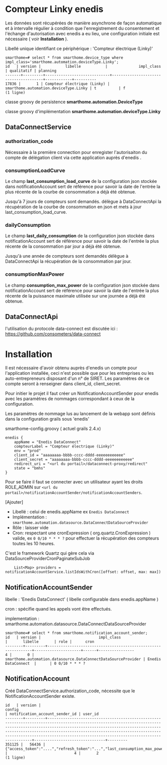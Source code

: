 # Compteur Linky enedis

Les données sont récupérées de manière asynchrone de façon automatique et à intervalle régulier à condition que
l'enregistrement du consentement et l'échange d'autorisation avec enedis a eu lieu, une configuration initiale
est nécessaire ( voir **Installation** ).

Libellé unique identifiant ce périphérique : 'Compteur électrique (Linky)' 

    smarthome=# select * from smarthome.device_type where impl_class='smarthome.automation.deviceType.Linky';
    id   | version |           libelle           |              impl_class               | qualitatif | planning
    -------+---------+-----------------------------+---------------------------------------+------------+----------
    17836 |       1 | Compteur électrique (Linky) | smarthome.automation.deviceType.Linky | t          | f
    (1 ligne)

classe groovy de persistence **smarthome.automation.DeviceType**

classe groovy d'implémentation **smarthome.automation.deviceType.Linky**

## DataConnectService

### authorization_code

Nécessaire à la première connection pour enregister l'autorisaiton du compte de délégation client via
cette application auprès d'enedis . 

### consumptionLoadCurve

Le champ **last_consumption_load_curve** de la configuration json stockée dans notificationAccount sert
de référence pour savoir la date de l'entrée la plus récente de la courbe de consommation a déjà été obtenue.

Jusqu'à 7 jours de compteurs sont  demandés.
délègue à DataConnectApi la récupération de la courbe de consommation en json et mets à jour last_consumption_load_curve.

### dailyConsumption

Le champ **last_daily_consumption** de la configuration json stockée dans notificationAccount sert
de référence pour savoir la date de l'entrée la plus récente de la consommation par jour a déjà été obtenue.

Jusqu'à une année de compteurs sont demandés
délègue à DataConnectApi la récupération de la consommation par jour.

### consumptionMaxPower

Le champ **consumption_max_power** de la configuration json stockée dans notificationAccount sert
de référence pour savoir la date de l'entrée la plus récente de la puissance maximale utilisée sur une journée a déjà été obtenue.

## DataConnectApi

l'utilisation du protocole data-connect est discutée ici : https://github.com/consometers/data-connect

# Installation

Il est nécessaire d'avoir obtenu auprès d'enedis un compte pour l'application installée, ceci n'est possible
que pour les entreprises ou les auto-entrepreneurs disposant d'un n° de SIRET. 
Les paramètres de ce compte seront à renseigner dans client_id, client_secret.

Pour initier le projet il faut créer un NotificationAccountSender pour enedis avec les paramètres de nommages 
correspondant à ceux de la configuration.

Les paramètres de nommage lus au lancement de la webapp sont définis dans la configuration grails sous 'enedis'

smarthome-config.groovy ( actuel grails 2.4.x)

    enedis {
        appName = "Enedis DataConnect"
        compteurLabel = "Compteur électrique (Linky)"
        env = "prod"
        client_id = "aaaaaaaa-bbbb-cccc-dddd-eeeeeeeeeeee"
        client_secret = "aaaaaaaa-bbbb-cccc-dddd-eeeeeeeeeeee"
        redirect_uri = "<url du portail>/dataconnect-proxy/redirect"
        state = "bmhs"
    }

Pour se faire il faut se connecter avec un utilisateur ayant les droits ROLE_ADMIN sur 
`<url du portail>/notificationAccountSender/notificationAccountSenders`.

[Ajouter] 
* Libellé : celui de enedis.appName ex `Enedis DataConnect`
* Implémentation : `smarthome.automation.datasource.DataConnectDataSourceProvider`
* Rôle : laisser vide 
* Cron: respectant une cronExpression ( org.quartz.CronExpression  ) valide, ex `0 0/10 * * * ?` pour effectuer la 
récupération des compteurs toutes les 10 heures.

C'est le framework Quartz qui gère cela via  DataSourceProviderCronPaginateSubJob

		List<Map> providers = notificationAccountService.listIdsWithCron([offset: offset, max: max])

## NotificationAccountSender

libelle : 'Enedis DataConnect' ( libelle configurable dans enedis.appName )

cron : spécifie quand les appels vont être effectués.

implementation : smarthome.automation.datasource.DataConnectDataSourceProvider

    smarthome=# select * from smarthome.notification_account_sender;
    id   | version |                          impl_class                           |       libelle       | role |      cron      
    --------+---------+---------------------------------------------------------------+---------------------+------+----------------
    4 |       0 | smarthome.automation.datasource.DataConnectDataSourceProvider | Enedis DataConnect  |      | 0 0/10 * * * ?


## NotificationAccount

Créé DataConnectService.authorization_code, nécessite que le NotificationAccountSender existe.

    id   | version |                                                                                                                                                                        config                                                                                                                                                                         | notification_account_sender_id | user_id
    --------+---------+-------------------------------------------------------------------------------------------------------------------------------------------------------------------------------------------------------------------------------------------------------------------------------------------------------------------------------------------------------+--------------------------------+---------
    351125 |   56436 | {"access_token":"....","refresh_token":"...","last_consumption_max_power":1647471600000,"expired":false,"last_token":1647617405318,"last_daily_consumption":1647471600000,"usage_point_id":"00000000000000","last_consumption_load_curve":1647558000000} |                              4 |       2
    (1 ligne)

